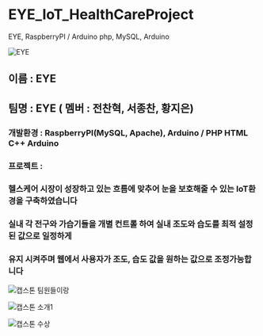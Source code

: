 # EYE_IoT_HealthCareProject
EYE, RaspberryPI / Arduino
php, MySQL, Arduino

![EYE](https://user-images.githubusercontent.com/34766471/117854668-acf4f180-b2c4-11eb-9016-501967115b9c.png)


 ## 이름 : EYE
 ## 팀명 : EYE ( 멤버 : 전찬혁, 서종찬, 황지은)
 ### 개발환경 : RaspberryPI(MySQL, Apache), Arduino / PHP HTML C++ Arduino
 ### 프로젝트 : 
 ### 헬스케어 시장이 성장하고 있는 흐름에 맞추어 눈을 보호해줄 수 있는 IoT환경을 구축하였습니다
 ### 실내 각 전구와 가습기들을 개별 컨트롤 하여 실내 조도와 습도를 최적 설정된 값으로 일정하게
 ### 유지 시켜주며 웹에서 사용자가 조도, 습도 값을 원하는 값으로 조정가능합니다

![캡스톤 팀원들이랑](https://user-images.githubusercontent.com/34766471/117854907-e75e8e80-b2c4-11eb-93ce-2f62d723c7bf.jpg)

![캡스톤 소개1](https://user-images.githubusercontent.com/34766471/117858219-9cdf1100-b2c8-11eb-9d19-9c64c3246e03.jpg)

![캡스톤 수상](https://user-images.githubusercontent.com/34766471/117858227-9ea8d480-b2c8-11eb-9864-25afc3ac8b11.jpg)
